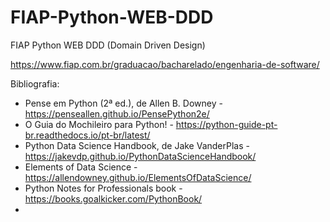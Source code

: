 # FIAP-Python-WEB-DDD
FIAP Python WEB DDD (Domain Driven Design)

https://www.fiap.com.br/graduacao/bacharelado/engenharia-de-software/

Bibliografia:

- Pense em Python (2ª ed.), de Allen B. Downey - https://penseallen.github.io/PensePython2e/
- O Guia do Mochileiro para Python! - https://python-guide-pt-br.readthedocs.io/pt-br/latest/
- Python Data Science Handbook, de Jake VanderPlas - https://jakevdp.github.io/PythonDataScienceHandbook/
- Elements of Data Science - https://allendowney.github.io/ElementsOfDataScience/
- Python Notes for Professionals book - https://books.goalkicker.com/PythonBook/
- 
